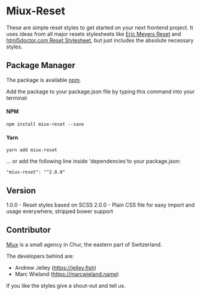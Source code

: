 # Miux-Reset
These are simple reset styles to get started on your next frontend project. It uses ideas from all major resets stylesheets like [Eric Meyers Reset](http://meyerweb.com/eric/tools/css/reset/) and [html5doctor.com Reset Stylesheet](http://html5doctor.com/html-5-reset-stylesheet/), but just includes the absolute necessary styles.

## Package Manager
The package is available [npm](https://www.npmjs.com/).

Add the package to your package.json file by typing this command into your terminal:

#### NPM
```
npm install miux-reset --save
```

#### Yarn
```
yarn add miux-reset
```

... or add the following line inside 'dependencies'to your package.json:
```
"miux-reset": "^2.0.0"
```

## Version
1.0.0 - Reset styles based on SCSS
2.0.0 - Plain CSS file for easy import and usage everywhere, stripped bower support

## Contributor
[Miux](http://miux.ch) is a small agency in Chur, the eastern part of Switzerland.

The developers behind are:
- Andrew Jelley (https://jelley.fish)
- Marc Wieland (https://marcwieland.name)

If you like the styles give a shout-out and tell us.
